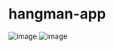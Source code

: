 # hangman-app
![image](https://github.com/NoelMascarenhas/hangman-app/assets/132780449/349c566c-0310-4ce0-a78a-84b09caed77e)
![image](https://github.com/NoelMascarenhas/hangman-app/assets/132780449/09029fc2-03b6-435f-8b1c-5abc28590319)

